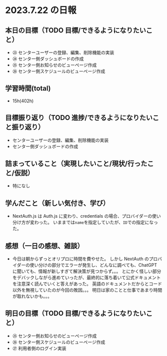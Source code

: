# 2023.7.22 の日報

## 本日の目標（TODO 目標/できるようになりたいこと）

- ㉓ センターユーザーの登録、編集、削除機能の実装
- ㉔ センター側ダッシュボードの作成
- ㉕ センター側お知らせのビューページ作成
- ㉖ センター側スケジュールのビューページ作成

## 学習時間(total)

- 15h(402h)

## 目標振り返り（TODO 進捗/できるようになりたいこと振り返り）

- センターユーザーの登録、編集、削除機能の実装
- センター側ダッシュボードの作成

## 詰まっていること（実現したいこと/現状/行ったこと/仮説）

- 特になし

## 学んだこと（新しい気付き、学び）

- NextAuth.js は Auth.js に変わり、credentials の場合、プロバイダーの使い分け方が変わった。
  いままでは`name`を指定していたが、`ID`での指定になった。

## 感想（一日の感想、雑談）

- 今日は朝からずっとオリプロに時間を費やせた。
  しかし NextAuth のプロバイダーの使い分けの部分でエラーが発生し、どんなに調べても、ChatGPT に聞いても、情報が新しすぎて解決策が見つからず。。。
  とにかく怪しい部分をデバックしながら進めていったが、最終的に落ち着いて公式ドキュメントを注意深く読んでいくと答えがあった。
  英語のドキュメントだからとコード以外を無視していたのが今回の敗因。。。
  明日は家のことと仕事であまり時間が取れないかも。。。

## 明日の目標（TODO 目標/できるようになりたいこと）

- ㉕ センター側お知らせのビューページ作成
- ㉖ センター側スケジュールのビューページ作成
- ㉗ 利用者側のログイン実装
